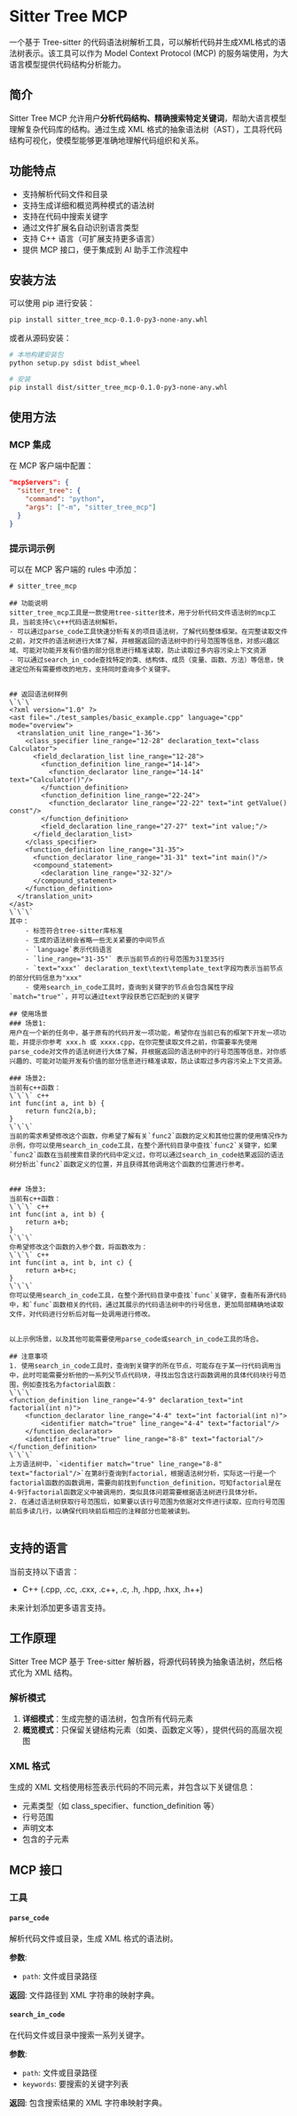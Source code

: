 # Sitter Tree MCP

一个基于 Tree-sitter 的代码语法树解析工具，可以解析代码并生成XML格式的语法树表示。该工具可以作为 Model Context Protocol (MCP) 的服务端使用，为大语言模型提供代码结构分析能力。

## 简介

Sitter Tree MCP 允许用户**分析代码结构、精确搜索特定关键词**，帮助大语言模型理解复杂代码库的结构。通过生成 XML 格式的抽象语法树（AST），工具将代码结构可视化，使模型能够更准确地理解代码组织和关系。

## 功能特点

- 支持解析代码文件和目录
- 支持生成详细和概览两种模式的语法树
- 支持在代码中搜索关键字
- 通过文件扩展名自动识别语言类型
- 支持 C++ 语言（可扩展支持更多语言）
- 提供 MCP 接口，便于集成到 AI 助手工作流程中

## 安装方法

可以使用 pip 进行安装：

```bash
pip install sitter_tree_mcp-0.1.0-py3-none-any.whl
```

或者从源码安装：

```bash
# 本地构建安装包
python setup.py sdist bdist_wheel

# 安装
pip install dist/sitter_tree_mcp-0.1.0-py3-none-any.whl
```

## 使用方法

### MCP 集成

在 MCP 客户端中配置：

```json
"mcpServers": {
  "sitter_tree": {
    "command": "python",
    "args": ["-m", "sitter_tree_mcp"]
  }
}
```

### 提示词示例

可以在 MCP 客户端的 rules 中添加：

``` 
# sitter_tree_mcp

## 功能说明
sitter_tree_mcp工具是一款使用tree-sitter技术，用于分析代码文件语法树的mcp工具，当前支持c\c++代码语法树解析。
- 可以通过parse_code工具快速分析有关的项目语法树，了解代码整体框架。在完整读取文件之前，对文件的语法树进行大体了解，并根据返回的语法树中的行号范围等信息，对感兴趣区域、可能对功能开发有价值的部分信息进行精准读取，防止读取过多内容污染上下文资源
- 可以通过search_in_code查找特定的类、结构体、成员（变量、函数、方法）等信息，快速定位所有需要修改的地方，支持同时查询多个关键字。


## 返回语法树样例
\`\`\`
<?xml version="1.0" ?>
<ast file="./test_samples/basic_example.cpp" language="cpp" mode="overview">
  <translation_unit line_range="1-36">
    <class_specifier line_range="12-28" declaration_text="class Calculator">
      <field_declaration_list line_range="12-28">
        <function_definition line_range="14-14">
          <function_declarator line_range="14-14" text="Calculator()"/>
        </function_definition>
        <function_definition line_range="22-24">
          <function_declarator line_range="22-22" text="int getValue() const"/>
        </function_definition>
        <field_declaration line_range="27-27" text="int value;"/>
      </field_declaration_list>
    </class_specifier>
    <function_definition line_range="31-35">
      <function_declarator line_range="31-31" text="int main()"/>
      <compound_statement>
        <declaration line_range="32-32"/>
      </compound_statement>
    </function_definition>
  </translation_unit>
</ast>
\`\`\`
其中：
    - 标签符合tree-sitter库标准
    - 生成的语法树会省略一些无关紧要的中间节点
    - `language`表示代码语言
    - `line_range="31-35"` 表示当前节点的行号范围为31至35行
    - `text="xxx"` declaration_text\text\template_text字段均表示当前节点的部分代码信息为"xxx"
    - 使用search_in_code工具时，查询到关键字的节点会包含属性字段`match="true"`，并可以通过text字段获悉它匹配到的关键字

## 使用场景
### 场景1:
用户在一个新的任务中，基于原有的代码开发一项功能，希望你在当前已有的框架下开发一项功能，并提示你参考 xxx.h 或 xxxx.cpp，在你完整读取文件之前，你需要率先使用parse_code对文件的语法树进行大体了解，并根据返回的语法树中的行号范围等信息，对你感兴趣的、可能对功能开发有价值的部分信息进行精准读取，防止读取过多内容污染上下文资源。

### 场景2:
当前有c++函数：
\`\`\` c++
int func(int a, int b) {
    return func2(a,b);
}
\`\`\`
当前的需求希望修改这个函数，你希望了解有关`func2`函数的定义和其他位置的使用情况作为示例，你可以使用search_in_code工具，在整个源代码目录中查找`func2`关键字，如果`func2`函数在当前搜索目录的代码中定义过，你可以通过search_in_code结果返回的语法树分析出`func2`函数定义的位置，并且获得其他调用这个函数的位置进行参考。


### 场景3:
当前有c++函数：
\`\`\` c++
int func(int a, int b) {
    return a+b;
}
\`\`\`
你希望修改这个函数的入参个数，将函数改为：
\`\`\` c++
int func(int a, int b, int c) {
    return a+b+c;
}
\`\`\`
你可以使用search_in_code工具，在整个源代码目录中查找`func`关键字，查看所有源代码中，和`func`函数相关的代码，通过其展示的代码语法树中的行号信息，更加局部精确地读取文件，对代码进行分析后对每一处调用进行修改。


以上示例场景，以及其他可能需要使用parse_code或search_in_code工具的场合。

## 注意事项
1. 使用search_in_code工具时，查询到关键字的所在节点，可能存在于某一行代码调用当中，此时可能需要分析他的一系列父节点代码块，寻找出包含这行函数调用的具体代码块行号范围，例如查找名为factorial函数：
\`\`\`
<function_definition line_range="4-9" declaration_text="int factorial(int n)">
    <function_declarator line_range="4-4" text="int factorial(int n)">
        <identifier match="true" line_range="4-4" text="factorial"/>
    </function_declarator>
    <identifier match="true" line_range="8-8" text="factorial"/>
</function_definition>
\`\`\`
上方语法树中，`<identifier match="true" line_range="8-8" text="factorial"/>`在第8行查询到factorial，根据语法树分析，实际这一行是一个factorial函数的函数调用，需要向前找到function_definition，可知factorial是在4-9行factorial函数定义中被调用的，类似具体问题需要根据语法树进行具体分析。
2. 在通过语法树获取行号范围后，如果要以该行号范围为依据对文件进行读取，应向行号范围前后多读几行，以确保代码块前后相应的注释部分也能被读到。


```

## 支持的语言

当前支持以下语言：

- C++ (.cpp, .cc, .cxx, .c++, .c, .h, .hpp, .hxx, .h++)

未来计划添加更多语言支持。

## 工作原理

Sitter Tree MCP 基于 Tree-sitter 解析器，将源代码转换为抽象语法树，然后格式化为 XML 结构。

### 解析模式

1. **详细模式**：生成完整的语法树，包含所有代码元素
2. **概览模式**：只保留关键结构元素（如类、函数定义等），提供代码的高层次视图

### XML 格式

生成的 XML 文档使用标签表示代码的不同元素，并包含以下关键信息：

- 元素类型（如 class_specifier、function_definition 等）
- 行号范围
- 声明文本
- 包含的子元素

## MCP 接口

### 工具

#### `parse_code`

解析代码文件或目录，生成 XML 格式的语法树。

**参数**:
- `path`: 文件或目录路径

**返回**:
文件路径到 XML 字符串的映射字典。

#### `search_in_code`

在代码文件或目录中搜索一系列关键字。

**参数**:
- `path`: 文件或目录路径
- `keywords`: 要搜索的关键字列表

**返回**:
包含搜索结果的 XML 字符串映射字典。

